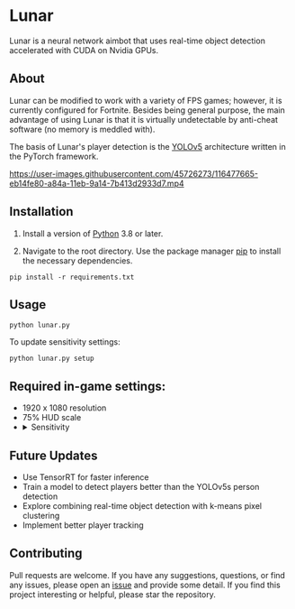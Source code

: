 # Lunar
Lunar is a neural network aimbot that uses real-time object detection accelerated with CUDA on Nvidia GPUs.

## About

Lunar can be modified to work with a variety of FPS games; however, it is currently configured for Fortnite. Besides being general purpose, the main advantage of using Lunar is that it is virtually undetectable by anti-cheat software (no memory is meddled with).

The basis of Lunar's player detection is the [YOLOv5](https://github.com/ultralytics/yolov5) architecture written in the PyTorch framework.

https://user-images.githubusercontent.com/45726273/116477665-eb14fe80-a84a-11eb-9a14-7b413d2933d7.mp4

## Installation

1. Install a version of [Python](https://www.python.org/downloads/) 3.8 or later.

2. Navigate to the root directory. Use the package manager [pip](https://pip.pypa.io/en/stable/) to install the necessary dependencies.

```
pip install -r requirements.txt
```

## Usage
```           
python lunar.py
```
To update sensitivity settings:
```           
python lunar.py setup
```

## Required in-game settings:
- 1920 x 1080 resolution
- 75% HUD scale
- <details>
  <summary>Sensitivity</summary>
  Be weary of using a very low in-game sensitivity. This will slow down the aiming (not including the mouse_delay constant). For example, an x and y axis sensitivity of 1.0 can take about 20 miliseconds to move 300 pixels in the game. However, with an in-game sensitivity of 5 or 10, the process time is negligible.
  </details>

## Future Updates
- Use TensorRT for faster inference
- Train a model to detect players better than the YOLOv5s person detection
- Explore combining real-time object detection with k-means pixel clustering
- Implement better player tracking

## Contributing
Pull requests are welcome. If you have any suggestions, questions, or find any issues, please open an [issue](https://github.com/zeyad-mansour/Lunar/issues) and provide some detail.
If you find this project interesting or helpful, please star the repository.
